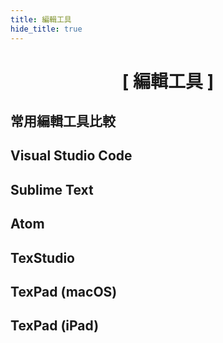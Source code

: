 ```yaml
---
title: 編輯工具
hide_title: true
---
```


<div align='center'>
  <h1>[ 編輯工具 ]</h1>
</div>

## 常用編輯工具比較

## Visual Studio Code

## Sublime Text

## Atom

## TexStudio

## TexPad (macOS)

## TexPad (iPad)